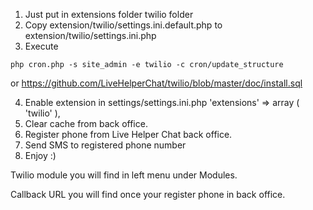 1. Just put in extensions folder twilio folder
2. Copy extension/twilio/settings.ini.default.php to extension/twilio/settings.ini.php
3. Execute
```
php cron.php -s site_admin -e twilio -c cron/update_structure
```
or https://github.com/LiveHelperChat/twilio/blob/master/doc/install.sql

4. Enable extension in settings/settings.ini.php
'extensions' =>
      array (
        'twilio'
      ),
5. Clear cache from back office.
6. Register phone from Live Helper Chat back office.
6. Send SMS to registered phone number
7. Enjoy :)

Twilio module you will find in left menu under Modules.

Callback URL you will find once your register phone in back office.

